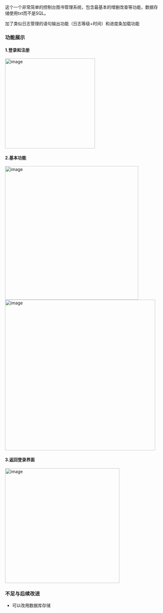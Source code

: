 这个一个非常简单的控制台图书管理系统，包含最基本的增删改查等功能，数据存储使用txt而不是SQL。

加了类似日志管理的语句输出功能（日志等级+时间）和进度条加载功能

### 功能展示
#### 1.登录和注册
<img width="296" alt="image" src="https://user-images.githubusercontent.com/57588387/230771117-12cb0121-9e37-440f-9964-3ab34f0d28ef.png">

#### 2.基本功能
<img width="439" alt="image" src="https://user-images.githubusercontent.com/57588387/230771131-d62e6b46-7c88-4fd0-a86b-d6cd995eb59b.png">

<img width="495" alt="image" src="https://user-images.githubusercontent.com/57588387/230771140-c0510952-71bd-4ed1-8339-7bf9d98e96c1.png">

#### 3.返回登录界面
<img width="377" alt="image" src="https://user-images.githubusercontent.com/57588387/230771208-1ec6bdf0-8740-497c-8033-0391e4fe5452.png">

### 不足与后续改进
+ 可以改用数据库存储
